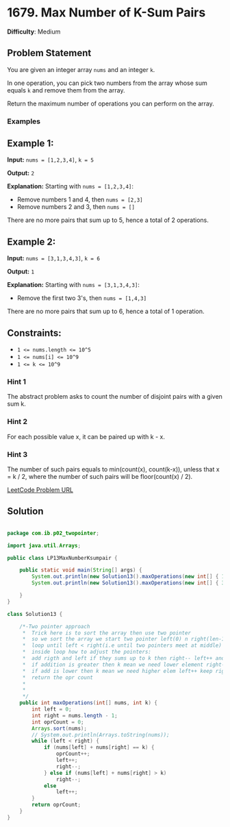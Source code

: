 # 1679. Max Number of K-Sum Pairs

**Difficulty**: Medium

## Problem Statement

You are given an integer array `nums` and an integer `k`.

In one operation, you can pick two numbers from the array whose sum equals `k` and remove them from the array.

Return the maximum number of operations you can perform on the array.

### Examples

## Example 1:

**Input:** `nums = [1,2,3,4]`, `k = 5`

**Output:** `2`

**Explanation:** Starting with `nums = [1,2,3,4]`:
- Remove numbers 1 and 4, then `nums = [2,3]`
- Remove numbers 2 and 3, then `nums = []`

There are no more pairs that sum up to 5, hence a total of 2 operations.

## Example 2:

**Input:** `nums = [3,1,3,4,3]`, `k = 6`

**Output:** `1`

**Explanation:** Starting with `nums = [3,1,3,4,3]`:
- Remove the first two 3's, then `nums = [1,4,3]`

There are no more pairs that sum up to 6, hence a total of 1 operation.

## Constraints:

- `1 <= nums.length <= 10^5`
- `1 <= nums[i] <= 10^9`
- `1 <= k <= 10^9`

### Hint 1
The abstract problem asks to count the number of disjoint pairs with a given sum k.

### Hint 2
For each possible value x, it can be paired up with k - x.

### Hint 3
The number of such pairs equals to min(count(x), count(k-x)), unless that x = k / 2, where the number of such pairs will be floor(count(x) / 2).

[LeetCode Problem URL](https://leetcode.com/problems/max-number-of-k-sum-pairs/description/?envType=study-plan-v2&envId=leetcode-75)

## Solution

```java

package com.ib.p02_twopointer;

import java.util.Arrays;

public class LP13MaxNumberKsumpair {

	public static void main(String[] args) {
		System.out.println(new Solution13().maxOperations(new int[] { 1, 2, 3, 4 }, 5));
		System.out.println(new Solution13().maxOperations(new int[] { 3, 1, 3, 4, 3 }, 6));

	}
}

class Solution13 {

	/*-Two pointer approach
	 * 	Trick here is to sort the array then use two pointer
	 * 	so we sort the array we start two pointer left(0) n right(len-1);
	 * 	loop until left < right(i.e until two pointers meet at middle)
	 * 	inside loop how to adjust the pointers:
	 * 	add rigth and left if they sums up to k then right-- left++ and as 1 oprn happened so opr++
	 * 	if addition is greater then k mean we need lower element right-- only keep left at same
	 * 	if add is lower then k mean we need higher elem left++ keep right at same
	 * 	return the opr count
	 * 
	 * 
	 */
	public int maxOperations(int[] nums, int k) {
		int left = 0;
		int right = nums.length - 1;
		int oprCount = 0;
		Arrays.sort(nums);
		// System.out.println(Arrays.toString(nums));
		while (left < right) {
			if (nums[left] + nums[right] == k) {
				oprCount++;
				left++;
				right--;
			} else if (nums[left] + nums[right] > k)
				right--;
			else
				left++;
		}
		return oprCount;
	}
}
